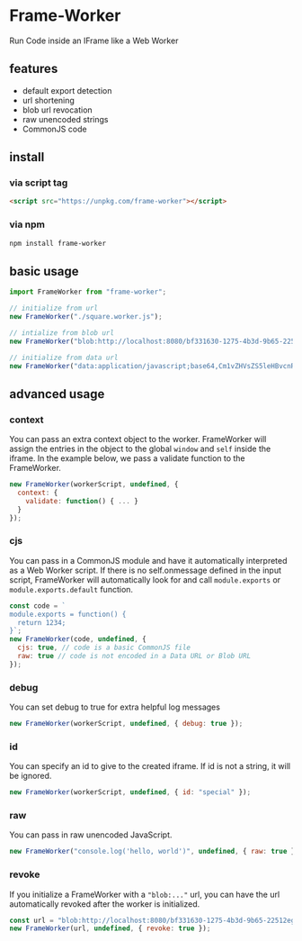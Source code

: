 # Frame-Worker
Run Code inside an IFrame like a Web Worker

## features
- default export detection
- url shortening
- blob url revocation
- raw unencoded strings
- CommonJS code

## install
### via script tag
```html
<script src="https://unpkg.com/frame-worker"></script>
```
### via npm
```sh
npm install frame-worker
```

## basic usage
```js
import FrameWorker from "frame-worker";

// initialize from url
new FrameWorker("./square.worker.js");

// intialize from blob url
new FrameWorker("blob:http://localhost:8080/bf331630-1275-4b3d-9b65-22512egdb592");

// initialize from data url
new FrameWorker("data:application/javascript;base64,Cm1vZHVsZS5leHBvcnRzLmRlZmF1bHQgPSBmdW5jdGlvbigpIHsKICByZXR1cm4gMTIzNDsKfQ==");
```

## advanced usage
### context
You can pass an extra context object to the worker. FrameWorker will assign the entries in the object
to the global `window` and `self` inside the iframe.  In the example below, we pass a validate function
to the FrameWorker.
```js
new FrameWorker(workerScript, undefined, { 
  context: {
    validate: function() { ... }
  }
});
```

### cjs
You can pass in a CommonJS module and have it automatically interpreted as a Web Worker script.
If there is no self.onmessage defined in the input script, FrameWorker will automatically look for and call `module.exports` or `module.exports.default` function.
```js
const code = `
module.exports = function() {
  return 1234;
}`;
new FrameWorker(code, undefined, {
  cjs: true, // code is a basic CommonJS file
  raw: true // code is not encoded in a Data URL or Blob URL
});
```

### debug
You can set debug to true for extra helpful log messages
```js
new FrameWorker(workerScript, undefined, { debug: true });
```

### id
You can specify an id to give to the created iframe.
If id is not a string, it will be ignored.
```js
new FrameWorker(workerScript, undefined, { id: "special" });
```

### raw
You can pass in raw unencoded JavaScript.
```js
new FrameWorker("console.log('hello, world')", undefined, { raw: true });
```

### revoke
If you initialize a FrameWorker with a `"blob:..."` url,
you can have the url automatically revoked after the worker is initialized.
```js
const url = "blob:http://localhost:8080/bf331630-1275-4b3d-9b65-22512egdb592";
new FrameWorker(url, undefined, { revoke: true });
```
